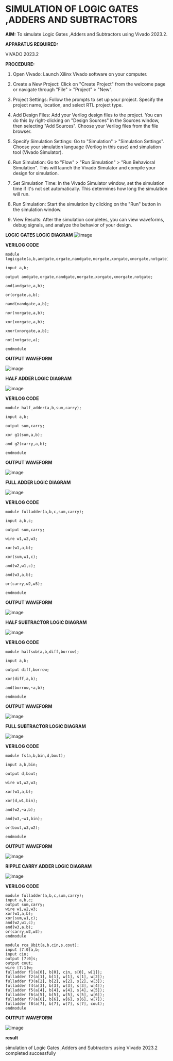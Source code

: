 
# SIMULATION OF LOGIC GATES ,ADDERS AND SUBTRACTORS

**AIM:** 
To simulate Logic Gates ,Adders and Subtractors using Vivado 2023.2.

**APPARATUS REQUIRED:**

VIVADO 2023.2

**PROCEDURE:**
1. Open Vivado: Launch Xilinx Vivado software on your computer.

2. Create a New Project: Click on "Create Project" from the welcome page or navigate through "File" > "Project" > "New".

3. Project Settings: Follow the prompts to set up your project. Specify the project name, location, and select RTL project type.

4. Add Design Files: Add your Verilog design files to the project. You can do this by right-clicking on "Design Sources" in the Sources window, then selecting "Add Sources". Choose your Verilog files from the file browser.

5. Specify Simulation Settings: Go to "Simulation" > "Simulation Settings". Choose your simulation language (Verilog in this case) and simulation tool (Vivado Simulator).

6. Run Simulation: Go to "Flow" > "Run Simulation" > "Run Behavioral Simulation". This will launch the Vivado Simulator and compile your design for simulation.

7. Set Simulation Time: In the Vivado Simulator window, set the simulation time if it's not set automatically. This determines how long the simulation will run.

8. Run Simulation: Start the simulation by clicking on the "Run" button in the simulation window.

9. View Results: After the simulation completes, you can view waveforms, debug signals, and analyze the behavior of your design.

**LOGIC GATES
LOGIC DIAGRAM**
![image](https://github.com/CalebSamraj14/VLSI-LAB-EXP-1/assets/163808923/6881dbeb-686d-4a10-a17e-fe9cb11ae4d3)

**VERILOG CODE**
~~~
module logicgate(a,b,andgate,orgate,nandgate,norgate,xorgate,xnorgate,notgate);

input a,b;

output andgate,orgate,nandgate,norgate,xorgate,xnorgate,notgate;

and(andgate,a,b);

or(orgate,a,b);

nand(nandgate,a,b);

nor(norgate,a,b);

xor(xorgate,a,b);

xnor(xnorgate,a,b);

not(notgate,a);

endmodule
~~~
**OUTPUT WAVEFORM**

![image](https://github.com/CalebSamraj14/VLSI-LAB-EXP-1/assets/163808923/7496d74e-e18b-472e-96e0-f0de0e8ce4d2)

**HALF ADDER
LOGIC DIAGRAM**



![image](https://github.com/CalebSamraj14/VLSI-LAB-EXP-1/assets/163808923/8fa622b5-5e52-40f0-9690-833ffb2d832b)

**VERILOG CODE**
~~~
module half_adder(a,b,sum,carry);

input a,b;

output sum,carry;

xor g1(sum,a,b);

and g2(carry,a,b);

endmodule 
~~~
**OUTPUT WAVEFORM**

![image](https://github.com/CalebSamraj14/VLSI-LAB-EXP-1/assets/163808923/6ccd3005-54bb-40bc-9e5b-90def2406528)

**FULL ADDER
LOGIC DIAGRAM**

![image](https://github.com/CalebSamraj14/VLSI-LAB-EXP-1/assets/163808923/592a4aee-fa19-4a49-a089-51045851fe19)

**VERILOG CODE**
~~~
module fulladder(a,b,c,sum,carry);

input a,b,c;

output sum,carry;

wire w1,w2,w3;

xor(w1,a,b);

xor(sum,w1,c);

and(w2,w1,c);

and(w3,a,b);

or(carry,w2,w3);

endmodule
~~~
**OUTPUT WAVEFORM**

![image](https://github.com/CalebSamraj14/VLSI-LAB-EXP-1/assets/163808923/a056df39-4f5d-40ce-b697-b7457efbc14e)

**HALF SUBTRACTOR
LOGIC DIAGRAM**

![image](https://github.com/CalebSamraj14/VLSI-LAB-EXP-1/assets/163808923/2d7824ed-0b1f-4ea0-bafc-1753a75d2b74)

**VERILOG CODE**
~~~
module halfsub(a,b,diff,borrow);

input a,b;

output diff,borrow;

xor(diff,a,b);

and(borrow,~a,b);

endmodule
~~~
**OUTPUT WAVEFORM**

![image](https://github.com/CalebSamraj14/VLSI-LAB-EXP-1/assets/163808923/3e2416fe-b489-4e2a-925b-cf1b011b99d5)

**FULL SUBTRACTOR
LOGIC DIAGRAM**

![image](https://github.com/CalebSamraj14/VLSI-LAB-EXP-1/assets/163808923/5acb458d-4b6d-418c-bfcb-fba40635778a)

**VERILOG CODE** 
~~~
module fs(a,b,bin,d,bout);

input a,b,bin;

output d,bout;

wire w1,w2,w3;

xor(w1,a,b);

xor(d,w1,bin);

and(w2,~a,b);

and(w3,~w1,bin);

or(bout,w3,w2);

endmodule
~~~
**OUTPUT WAVEFORM**

![image](https://github.com/CalebSamraj14/VLSI-LAB-EXP-1/assets/163808923/76f82a16-843e-4211-bed4-a698fe62a884)

**RIPPLE CARRY ADDER
LOGIC DIAGRAM**

![image](https://github.com/CalebSamraj14/VLSI-LAB-EXP-1/assets/163808923/e7a32599-b9ed-4f79-a00c-ee58657e5e07)

**VERILOG CODE** 
~~~
module fulladder(a,b,c,sum,carry);
input a,b,c;
output sum,carry;
wire w1,w2,w3;
xor(w1,a,b);
xor(sum,w1,c);
and(w2,w1,c);
and(w3,a,b);
or(carry,w2,w3);
endmodule

module rca_8bit(a,b,cin,s,cout);
input [7:0]a,b;
input cin;
output [7:0]s;
output cout;
wire [7:1]w;
fulladder f1(a[0], b[0], cin, s[0], w[1]);
fulladder f2(a[1], b[1], w[1], s[1], w[2]);
fulladder f3(a[2], b[2], w[2], s[2], w[3]);
fulladder f4(a[3], b[3], w[3], s[3], w[4]);
fulladder f5(a[4], b[4], w[4], s[4], w[5]);
fulladder f6(a[5], b[5], w[5], s[5], w[6]);
fulladder f7(a[6], b[6], w[6], s[6], w[7]);
fulladder f8(a[7], b[7], w[7], s[7], cout);
endmodule
~~~
**OUTPUT WAVEFORM**

![image](https://github.com/CalebSamraj14/VLSI-LAB-EXP-1/assets/163808923/c49e900c-4cda-4b35-a768-b613cf48fa3e)

**result**

 simulation of Logic Gates ,Adders and Subtractors using Vivado 2023.2 completed successfully


